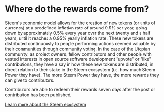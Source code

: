# Where do the rewards come from?

Steem's economic model allows for the creation of new tokens (or units of currency) at a predefined inflation rate of around 9.5% per year, going down by approximately 0.5% every year over the next twenty and a half years, until it reaches a 0.95% yearly inflation rate. These new tokens are distributed continuously to people performing actions deemed valuable by their communities through community voting. In the case of the Utopian community, as project owners, fellow contributors and other people with vested interests in open source software development "upvote" or "like" contributions, they have a say in how these new tokens are distributed, in direct relation to their stake in the Steem ecosystem (i.e. how much Steem Power they have). The more Steem Power they have, the more rewards they can give to contributors.

Contributors are able to redeem their rewards seven days after the post or contribution has been published.

[Learn more about the Steem ecosystem](https://steem.io/)